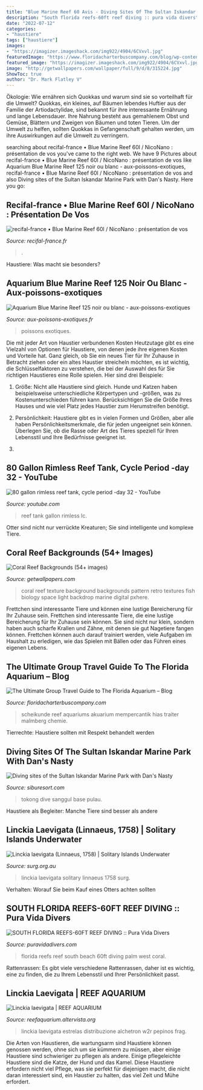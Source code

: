 ```yaml
---
title: "Blue Marine Reef 60 Avis - Diving Sites Of The Sultan Iskandar Marine Park With Dan&#039;s Nasty"
description: "South florida reefs-60ft reef diving :: pura vida divers"
date: "2022-07-12"
categories:
- "haustiere"
tags: ["haustiere"]
images:
- "https://imagizer.imageshack.com/img922/4904/6CVxvl.jpg"
featuredImage: "https://www.floridacharterbuscompany.com/blog/wp-content/uploads/2019/06/Florida-Aquarium_Coral_Reef.jpg"
featured_image: "https://imagizer.imageshack.com/img922/4904/6CVxvl.jpg"
image: "http://getwallpapers.com/wallpaper/full/9/d/8/315224.jpg"
ShowToc: true
author: "Dr. Mark Flatley V"
---
```



Ökologie: Wie ernähren sich Quokkas und warum sind sie so vorteilhaft für die Umwelt?
Quokkas, ein kleines, auf Bäumen lebendes Huftier aus der Familie der Artiodactylidae, sind bekannt für ihre interessante Ernährung und lange Lebensdauer. Ihre Nahrung besteht aus gemahlenem Obst und Gemüse, Blättern und Zweigen von Bäumen und toten Tieren. Um der Umwelt zu helfen, sollten Quokkas in Gefangenschaft gehalten werden, um ihre Auswirkungen auf die Umwelt zu verringern.

	

		
searching about recifal-france • Blue Marine Reef 60l / NicoNano : présentation de vos you've came to the right web. We have 9 Pictures about recifal-france • Blue Marine Reef 60l / NicoNano : présentation de vos like Aquarium Blue Marine Reef 125 noir ou blanc - aux-poissons-exotiques, recifal-france • Blue Marine Reef 60l / NicoNano : présentation de vos and also Diving sites of the Sultan Iskandar Marine Park with Dan&#039;s Nasty. Here you go:
		
    
## Recifal-france • Blue Marine Reef 60l / NicoNano : Présentation De Vos

<img loading=lazy src="https://imagizer.imageshack.com/img922/4904/6CVxvl.jpg" onerror="this.onerror=null;this.src='https://tse4.mm.bing.net/th?id=OIP.wXxjeVMV3Riwq6vnzWs0QQHaFj&amp;pid=15.1';" alt="recifal-france • Blue Marine Reef 60l / NicoNano : présentation de vos">

_Source: recifal-france.fr_

>. 

	

Haustiere: Was macht sie besonders?

    
## Aquarium Blue Marine Reef 125 Noir Ou Blanc - Aux-poissons-exotiques

<img loading=lazy src="https://www.aux-poissons-exotiques.fr/wp-content/uploads/sites/4995/2019/10/bluemarineReef125N_2.png" onerror="this.onerror=null;this.src='https://tse2.mm.bing.net/th?id=OIP.keKO5_7jy-4_d15yH2eRbQHaF1&amp;pid=15.1';" alt="Aquarium Blue Marine Reef 125 noir ou blanc - aux-poissons-exotiques">

_Source: aux-poissons-exotiques.fr_

>poissons exotiques. 

	

Die mit jeder Art von Haustier verbundenen Kosten
Heutzutage gibt es eine Vielzahl von Optionen für Haustiere, von denen jede ihre eigenen Kosten und Vorteile hat. Ganz gleich, ob Sie ein neues Tier für Ihr Zuhause in Betracht ziehen oder ein altes Haustier streicheln möchten, es ist wichtig, die Schlüsselfaktoren zu verstehen, die bei der Auswahl des für Sie richtigen Haustieres eine Rolle spielen. Hier sind drei Beispiele:
1. Größe: Nicht alle Haustiere sind gleich. Hunde und Katzen haben beispielsweise unterschiedliche Körpertypen und -größen, was zu Kostenunterschieden führen kann. Berücksichtigen Sie die Größe Ihres Hauses und wie viel Platz jedes Haustier zum Herumstreifen benötigt.

2. Persönlichkeit: Haustiere gibt es in vielen Formen und Größen, aber alle haben Persönlichkeitsmerkmale, die für jeden ungeeignet sein können. Überlegen Sie, ob die Rasse oder Art des Tieres speziell für Ihren Lebensstil und Ihre Bedürfnisse geeignet ist.

3.

    
## 80 Gallon Rimless Reef Tank, Cycle Period -day 32 - YouTube

<img loading=lazy src="https://i.ytimg.com/vi/_BvvqMAo-lc/maxresdefault.jpg" onerror="this.onerror=null;this.src='https://tse2.mm.bing.net/th?id=OIP.R7Os69SLcbLTQYG_QM3yggHaEK&amp;pid=15.1';" alt="80 gallon rimless reef tank, cycle period -day 32 - YouTube">

_Source: youtube.com_

>reef tank gallon rimless lc. 

	

Otter sind nicht nur verrückte Kreaturen; Sie sind intelligente und komplexe Tiere.

    
## Coral Reef Backgrounds (54+ Images)

<img loading=lazy src="http://getwallpapers.com/wallpaper/full/9/d/8/315224.jpg" onerror="this.onerror=null;this.src='https://tse2.mm.bing.net/th?id=OIP.NcQHBK4Qyri6QVzMh4FvbgHaEZ&amp;pid=15.1';" alt="Coral Reef Backgrounds (54+ images)">

_Source: getwallpapers.com_

>coral reef texture background backgrounds pattern retro textures fish biology space light backdrop marine digital pxhere. 

	

Frettchen sind interessante Tiere und können eine lustige Bereicherung für Ihr Zuhause sein.
Frettchen sind interessante Tiere, die eine lustige Bereicherung für Ihr Zuhause sein können. Sie sind nicht nur klein, sondern haben auch scharfe Krallen und Zähne, mit denen sie gut Nagetiere fangen können. Frettchen können auch darauf trainiert werden, viele Aufgaben im Haushalt zu erledigen, wie das Spielen mit Bällen oder das Führen eines eigenen Lebens.

    
## The Ultimate Group Travel Guide To The Florida Aquarium – Blog

<img loading=lazy src="https://www.floridacharterbuscompany.com/blog/wp-content/uploads/2019/06/Florida-Aquarium_Coral_Reef.jpg" onerror="this.onerror=null;this.src='https://tse1.mm.bing.net/th?id=OIP.hzkIBKdmJ8bMophJwu33hgHaEI&amp;pid=15.1';" alt="The Ultimate Group Travel Guide to The Florida Aquarium – Blog">

_Source: floridacharterbuscompany.com_

>scheikunde reef aquariums akuarium mempercantik hias traiter malmberg chemie. 

	

Tierrechte: Haustiere sollten mit Respekt behandelt werden

    
## Diving Sites Of The Sultan Iskandar Marine Park With Dan&#039;s Nasty

<img loading=lazy src="https://www.siburesort.com/img/activities/dive-sites/Tokong-Sanggul.jpg" onerror="this.onerror=null;this.src='https://tse3.mm.bing.net/th?id=OIP.1am36x79xRTPHg16YH3uXgHaEe&amp;pid=15.1';" alt="Diving sites of the Sultan Iskandar Marine Park with Dan&#039;s Nasty">

_Source: siburesort.com_

>tokong dive sanggul base pulau. 

	

Haustiere als Begleiter: Manche Tiere sind besser als andere

    
## Linckia Laevigata (Linnaeus, 1758) | Solitary Islands Underwater

<img loading=lazy src="https://www.surg.org.au/sites/surg/files/photographs/Linckia_laevigata_Nth_Solitary_Is_170217_IVS-1.jpg" onerror="this.onerror=null;this.src='https://tse4.mm.bing.net/th?id=OIP.zKP5c8BlJAfQd54sCjy7nwHaE8&amp;pid=15.1';" alt="Linckia laevigata (Linnaeus, 1758) | Solitary Islands Underwater">

_Source: surg.org.au_

>linckia laevigata solitary linnaeus 1758 surg. 

	

Verhalten: Worauf Sie beim Kauf eines Otters achten sollten

    
## SOUTH FLORIDA REEFS-60FT REEF DIVING :: Pura Vida Divers

<img loading=lazy src="https://i1.wp.com/www.puravidadivers.com/pvd2/wp-content/uploads/2015/06/150605-110831-0047.jpg?w=1080" onerror="this.onerror=null;this.src='https://tse3.mm.bing.net/th?id=OIP.L1WegEz3n4TLSn8j2d4E0gHaE8&amp;pid=15.1';" alt="SOUTH FLORIDA REEFS-60FT REEF DIVING :: Pura Vida Divers">

_Source: puravidadivers.com_

>florida reefs reef south beach 60ft diving palm west coral. 

	

Rattenrassen: Es gibt viele verschiedene Rattenrassen, daher ist es wichtig, eine zu finden, die zu Ihrem Lebensstil und Ihrer Persönlichkeit passt.

    
## Linckia Laevigata | REEF AQUARIUM

<img loading=lazy src="http://reefaquarium.altervista.org/wp-content/uploads/2015/12/blue_starfish_linckia_laevigata_IMG_1913.jpg" onerror="this.onerror=null;this.src='https://tse4.mm.bing.net/th?id=OIP.Ug5YVlX9tZUkcR6VPtH_xwHaGR&amp;pid=15.1';" alt="Linckia laevigata | REEF AQUARIUM">

_Source: reefaquarium.altervista.org_

>linckia laevigata estrelas distribuzione alchetron w2r pepinos frag. 

	

Die Arten von Haustieren, die wartungsarm sind
Haustiere können genossen werden, ohne sich um sie kümmern zu müssen, aber einige Haustiere sind schwieriger zu pflegen als andere. Einige pflegeleichte Haustiere sind die Katze, der Hund und das Kamel. Diese Haustiere erfordern nicht viel Pflege, was sie perfekt für diejenigen macht, die nicht daran interessiert sind, ein Haustier zu halten, das viel Zeit und Mühe erfordert.

